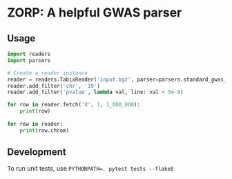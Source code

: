 # ZORP: A helpful GWAS parser

## Usage
```python
import readers
import parsers

# Create a reader instance
reader = readers.TabixReader('input.bgz', parser=parsers.standard_gwas_parser)
reader.add_filter('chr', '19')
reader.add_filter('pvalue', lambda val, line: val < 5e-8)

for row in reader.fetch('X', 1, 1_000_000):
    print(row)
    
for row in reader:
    print(row.chrom)
```


## Development

To run unit tests, use
`PYTHONPATH=. pytest tests --flake8`






